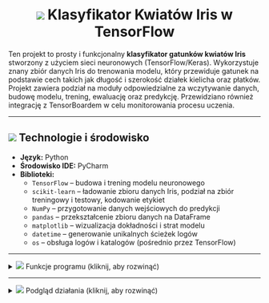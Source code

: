 <h1 align="center"><img src="https://img.icons8.com/ios-filled/50/FFFFFF/artificial-intelligence.png" height="22px" /> Klasyfikator Kwiatów Iris w TensorFlow</h1>

Ten projekt to prosty i funkcjonalny **klasyfikator gatunków kwiatów Iris** stworzony z użyciem sieci neuronowych (TensorFlow/Keras). Wykorzystuje znany zbiór danych Iris do trenowania modelu, który przewiduje gatunek na podstawie cech takich jak długość i szerokość działek kielicha oraz płatków. Projekt zawiera podział na moduły odpowiedzialne za wczytywanie danych, budowę modelu, trening, ewaluację oraz predykcję. Przewidziano również integrację z TensorBoardem w celu monitorowania procesu uczenia.

---

## <img src="https://img.icons8.com/pastel-glyph/64/FFFFFF/code--v2.png" height="22px" /> Technologie i środowisko

- **Język:** Python  
- **Środowisko IDE:** PyCharm  
- **Biblioteki:**  
  - `TensorFlow` – budowa i trening modelu neuronowego  
  - `scikit-learn` – ładowanie zbioru danych Iris, podział na zbiór treningowy i testowy, kodowanie etykiet  
  - `NumPy` – przygotowanie danych wejściowych do predykcji  
  - `pandas` – przekształcenie zbioru danych na DataFrame  
  - `matplotlib` – wizualizacja dokładności i strat modelu  
  - `datetime` – generowanie unikalnych ścieżek logów  
  - `os` – obsługa logów i katalogów (pośrednio przez TensorFlow)  

---
<details>
  <summary><img src="https://img.icons8.com/ios-filled/50/FFFFFF/pin.png" height="22px"/> Funkcje programu (kliknij, aby rozwinąć)</summary>

---

<details>
  <summary>📄 <strong><span style="color:#4a90e2">load_data.py</span></strong> – przygotowanie danych (kliknij, aby rozwinąć)</summary>

Ten moduł odpowiada za przygotowanie zbioru danych do treningu:

- **`get_data()`**  
  Główna funkcja:
  - Wczytuje zbiór Iris z `sklearn.datasets.load_iris()`.
  - Tworzy `DataFrame` z kolumnami cech i etykietą „species”.
  - Zamienia indeksy klas (0, 1, 2) na etykiety tekstowe (np. *setosa*).
  - Koduje etykiety do wartości numerycznych za pomocą `LabelEncoder`.
  - Dzieli dane na `train/test` za pomocą `train_test_split()`.

Zwracane dane:
```python
X_train, X_test, y_train, y_test, encoder
```

</details>

---

<details>
  <summary>📄 <strong><span style="color:#7b8d8e">build_model.py</span></strong> – konstrukcja modelu (kliknij, aby rozwinąć)</summary>

Moduł zawiera funkcję:

- **`build_model()`**
  - Tworzy model sekwencyjny `tf.keras.Sequential` z 3 warstwami:
    - 2 warstwy ukryte z 10 neuronami i aktywacją `relu`.
    - 1 warstwa wyjściowa (3 klasy) z `softmax`.
  - Kompiluje model z:
    - Optymalizatorem `adam`
    - Funkcją straty: `sparse_categorical_crossentropy`
    - Metryką: `accuracy`

Zwraca gotowy do treningu obiekt modelu `tf.keras.Model`.

</details>

---

<details>
  <summary>📄 <strong><span style="color:#9b59b6">train.py</span></strong> – trenowanie i wizualizacja (kliknij, aby rozwinąć)</summary>

- **`train_model(model, X_train, y_train)`**  
  Funkcja realizująca:
  - Trening modelu przez 50 epok z walidacją (`validation_split=0.2`).
  - Konfigurację **TensorBoard** z dynamiczną nazwą folderu (`logs/fit/YYYYMMDD-HHMMSS`).
  - Rejestrowanie logów do plików `.tfevents...`.

✅ Wykresy generowane przez `matplotlib`:
- Dokładność (`accuracy`, `val_accuracy`)
- Strata (`loss`, `val_loss`)

Funkcja zwraca obiekt `history` (dane do dalszej analizy wyników).

</details>

---

<details>
  <summary>📄 <strong><span style="color:#2ecc71">evaluate.py</span></strong> – ocena modelu (kliknij, aby rozwinąć)</summary>

- **`evaluate_model(model, X_test, y_test)`**  
  - Wykonuje ewaluację modelu na zbiorze testowym.
  - Zwraca metryki `loss` i `accuracy`.
  - Wynik jest wypisywany w czytelnej formie z dokładnością do 2 miejsc po przecinku.

</details>

---

<details>
  <summary>📄 <strong><span style="color:#e67e22">predict.py</span></strong> – klasyfikacja nowych próbek (kliknij, aby rozwinąć)</summary>

- **`predict_species(model, encoder, input_data)`**  
  - Przygotowuje dane wejściowe (`np.array([[...]])`).
  - Używa modelu do predykcji (`model.predict()`).
  - Wybiera indeks największego prawdopodobieństwa (`tf.argmax()`).
  - Dekoduje etykietę gatunku za pomocą `encoder.inverse_transform()`.

Funkcja wyświetla komunikat z nazwą przewidzianego gatunku (`Iris-setosa`, `Iris-versicolor`, `Iris-virginica`).

</details>

---

<details>
  <summary>📄 <strong><span style="color:#c0392b">main.py</span></strong> – główny punkt startowy programu (kliknij, aby rozwinąć)</summary>

- Funkcja `main()` uruchamia cały pipeline:
  1. Załadowanie i przygotowanie danych (`get_data`)
  2. Budowa modelu (`build_model`)
  3. Trening (`train_model`)
  4. Ewaluacja (`evaluate_model`)
  5. Predykcja przykładowej próbki (`predict_species`)

Skrypt jest gotowy do uruchomienia przez terminal lub PyCharma:
```python
if __name__ == "__main__":
    main()
```

</details>

---

<details>
  <summary>📄 <strong><span style="color:#34495e">dnn_estimator_iris.py</span></strong> – uproszczony skrypt all-in-one (kliknij, aby rozwinąć)</summary>

Ten plik zawiera:
- Jednoetapowy pipeline w jednym skrypcie (bez modularnego podziału).
- Przykład zbudowania modelu `Sequential` z większą liczbą neuronów.
- Trenowanie i walidacja przez 50 epok.
- Predykcję próbki `np.array([[5.1, 3.5, 1.4, 0.2]])`.

Użyte narzędzia:
- `LabelBinarizer` zamiast `LabelEncoder`
- `categorical_crossentropy` (zamiast sparse)

Plik przydatny jako demo lub sandbox do eksperymentów.

</details>

---

<details>
  <summary>🧰 <strong>Instalacja i uruchomienie – wymagane komendy (kliknij, aby rozwinąć)</strong></summary>

Aby uruchomić projekt lokalnie, należy wykonać następujące kroki:

1. **Utworzenie wirtualnego środowiska (opcjonalnie):**
```bash
python -m venv .venv
source .venv/bin/activate     # Linux/macOS
.venv\Scripts\activate      # Windows
```

2. **Instalacja zależności:**
```bash
pip install tensorflow scikit-learn pandas matplotlib
```

3. **(Opcjonalne) Uruchomienie TensorBoarda:**
```bash
tensorboard --logdir=logs/fit
```

4. **Uruchomienie programu:**
```bash
python main.py
```

</details>
</details>

---

<details>
  <summary><img src="https://img.icons8.com/ios-filled/50/FFFFFF/camera.png" height="22px"/> Podgląd działania (kliknij, aby rozwinąć)</summary>

Poniżej przykładowe wyniki działania programu:

![Podgląd działania](images/result1.png)  
![Podgląd działania](images/result2.png)
![Podgląd działania](images/result3.png)

</details>